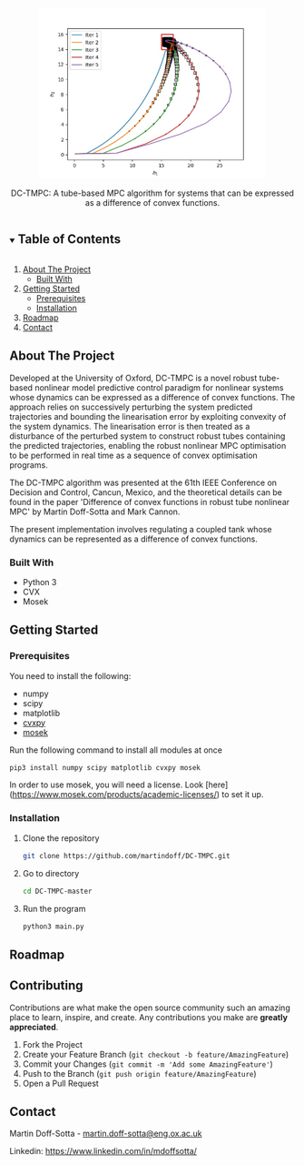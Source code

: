 <!-- PROJECT LOGO -->
<br />
<p align="center">
   <img src="https://github.com/martindoff/DC-TMPC/blob/master/plot/tmpc-traj.jpg" alt="Logo" width="400" height="300">
  <p align="center">
   DC-TMPC: A tube-based MPC algorithm for systems that can be expressed as a difference of convex functions. 
    <br />  
  </p>
</p>



<!-- TABLE OF CONTENTS -->
<details open="open">
  <summary><h2 style="display: inline-block">Table of Contents</h2></summary>
  <ol>
    <li>
      <a href="#about-the-project">About The Project</a>
      <ul>
        <li><a href="#built-with">Built With</a></li>
      </ul>
    </li>
    <li>
      <a href="#getting-started">Getting Started</a>
      <ul>
        <li><a href="#prerequisites">Prerequisites</a></li>
        <li><a href="#installation">Installation</a></li>
      </ul>
    </li>
    <li><a href="#roadmap">Roadmap</a></li>
    <li><a href="#contact">Contact</a></li>
  </ol>
</details>



<!-- ABOUT THE PROJECT -->
## About The Project

Developed at the University of Oxford, DC-TMPC is a novel robust tube-based nonlinear model 
predictive control paradigm for nonlinear systems whose dynamics can be expressed as a difference of convex functions. 
The approach relies on successively perturbing the system predicted trajectories and bounding
the linearisation error by exploiting convexity of the system dynamics. The linearisation error is then treated as a
disturbance of the perturbed system to construct robust tubes containing the predicted trajectories, enabling the
robust nonlinear MPC optimisation to be performed in real time as a sequence of convex optimisation programs.

The DC-TMPC algorithm was presented at the 61th IEEE Conference on Decision and Control, Cancun, Mexico, and the theoretical details
can be found in the paper 'Difference of convex functions in robust tube nonlinear MPC' by Martin Doff-Sotta and Mark Cannon. 

The present implementation involves regulating a coupled tank whose dynamics can be represented as a difference of convex functions. 

### Built With

* Python 3
* CVX
* Mosek



<!-- GETTING STARTED -->
## Getting Started


### Prerequisites

You need to install the following:
* numpy
* scipy
* matplotlib
* [cvxpy](https://www.cvxpy.org/install/index.html)
* [mosek](https://www.mosek.com/downloads/)

Run the following command to install all modules at once

   ```sh
   pip3 install numpy scipy matplotlib cvxpy mosek
   ```

In order to use mosek, you will need a license. Look [here] (https://www.mosek.com/products/academic-licenses/) to set it up. 

### Installation

1. Clone the repository
   ```sh
   git clone https://github.com/martindoff/DC-TMPC.git
   ```
2. Go to directory 
   ```sh
   cd DC-TMPC-master
   ```
3. Run the program
   ```sh
   python3 main.py
   ```

<!-- ROADMAP -->
## Roadmap


<!-- CONTRIBUTING -->
## Contributing

Contributions are what make the open source community such an amazing place to learn, inspire, and create. Any contributions you make are **greatly appreciated**.

1. Fork the Project
2. Create your Feature Branch (`git checkout -b feature/AmazingFeature`)
3. Commit your Changes (`git commit -m 'Add some AmazingFeature'`)
4. Push to the Branch (`git push origin feature/AmazingFeature`)
5. Open a Pull Request

<!-- CONTACT -->
## Contact

Martin Doff-Sotta - martin.doff-sotta@eng.ox.ac.uk

Linkedin: https://www.linkedin.com/in/mdoffsotta/



<!-- MARKDOWN LINKS & IMAGES -->
<!-- https://www.markdownguide.org/basic-syntax/#reference-style-links -->
[contributors-shield]: https://img.shields.io/github/contributors/github_username/repo.svg?style=for-the-badge
[contributors-url]: https://github.com/github_username/repo/graphs/contributors
[forks-shield]: https://img.shields.io/github/forks/github_username/repo.svg?style=for-the-badge
[forks-url]: https://github.com/github_username/repo/network/members
[stars-shield]: https://img.shields.io/github/stars/github_username/repo.svg?style=for-the-badge
[stars-url]: https://github.com/github_username/repo/stargazers
[issues-shield]: https://img.shields.io/github/issues/github_username/repo.svg?style=for-the-badge
[issues-url]: https://github.com/github_username/repo/issues
[license-shield]: https://img.shields.io/github/license/github_username/repo.svg?style=for-the-badge
[license-url]: https://github.com/github_username/repo/blob/master/LICENSE.txt
[linkedin-shield]: https://img.shields.io/badge/-LinkedIn-black.svg?style=for-the-badge&logo=linkedin&colorB=555
[linkedin-url]: https://linkedin.com/in/github_username
